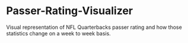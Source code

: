 # Passer-Rating-Visualizer
Visual representation of NFL Quarterbacks passer rating and how those statistics change on a week to week basis.
